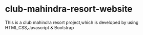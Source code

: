 # club-mahindra-resort-website
This is a club mahindra resort project,which is developed by using HTML,CSS,Javascript &amp; Bootstrap
